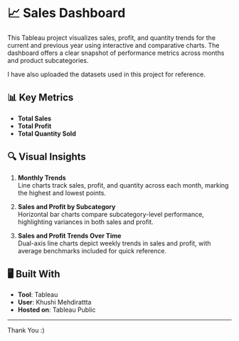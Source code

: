# 📈 Sales Dashboard 

This Tableau project visualizes sales, profit, and quantity trends for the current and previous year using interactive and comparative charts. The dashboard offers a clear snapshot of performance metrics across months and product subcategories.

I have also uploaded the datasets used in this project for reference.

## 📊 Key Metrics

- **Total Sales**
- **Total Profit**
- **Total Quantity Sold**

## 🔍 Visual Insights

1. **Monthly Trends**  
   Line charts track sales, profit, and quantity across each month, marking the highest and lowest points.

2. **Sales and Profit by Subcategory**  
   Horizontal bar charts compare subcategory-level performance, highlighting variances in both sales and profit.

3. **Sales and Profit Trends Over Time**  
   Dual-axis line charts depict weekly trends in sales and profit, with average benchmarks included for quick reference.

## 🖥️ Built With

- **Tool**: Tableau  
- **User**: Khushi Mehdirattta  
- **Hosted on**: Tableau Public

---
Thank You :)


